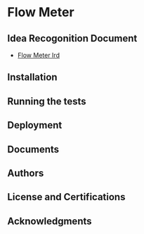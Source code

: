 # Flow Meter


## Idea Recogonition Document
* [Flow Meter Ird](/uploads/flow-meter-ird.docx "Flow Meter Ird")

## Installation
## Running the tests
## Deployment
## Documents
## Authors
## License and Certifications  
## Acknowledgments


